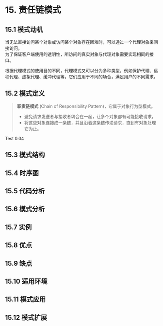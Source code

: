 # 15. 责任链模式

## 15.1 模式动机

当无法直接访问某个对象或访问某个对象存在困难时，可以通过一个代理对象来间接访问。  
为了保证客户端使用的透明性，所访问的真实对象与代理对象需要实现相同的接口。

根据代理模式的使用目的不同，代理模式又可以分为多种类型，例如保护代理、远程代理、虚拟代理、缓冲代理等，它们应用于不同的场合，满足用户的不同需求。

## 15.2 模式定义

> **职责链模式** (Chain of Responsibility Pattern)，它属于对象行为型模式。
>
> - 避免请求发送者与接收者耦合在一起，让多个对象都有可能接收请求，
> - 将这些对象连接成一条链，并且沿着这条链传递请求，直到有对象处理它为止。

Test 0.04

## 15.3 模式结构

## 15.4 时序图

## 15.5 代码分析

## 15.6 模式分析

## 15.7 实例

## 15.8 优点

## 15.9 缺点

## 15.10 适用环境

## 15.11 模式应用

## 15.12 模式扩展
